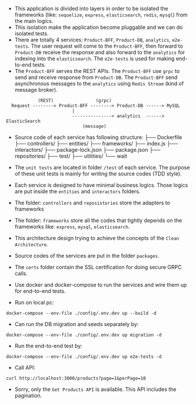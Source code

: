 * This application is divided into layers in order to be isolated the frameworks (like: `sequelize`, `express`, `elasticsearch`, `redis`, `mysql`) from the main logics.
* This isolation make the application become pluggable and we can do isolated tests.
* There are totally 4 services: `Product-BFF`, `Product-DB`, `analytics`, `e2e-tests`. The user request will come to the `Product-BFF`, then forward to `Product-DB` receive the response and also forward to the `analytics` for indexing into the `elasticsearch`. The `e2e-tests` is used for making end-to-end tests.
* The `Product-BFF` serves the REST APIs. The `Product-BFF` use `grpc` to send and receive response from `Product-DB`. The `Product-BFF` send asynchronous messages to the `analytics` using `Redis Stream` (kind of message broker).

```
            (REST)                (grpc)
  Request --------> Product-BFF --------> Product-DB ------> MySQL
                         |
                         ---------------> analytics  ------> ElasticSearch
                             (message)
```

* Source code of each service has following structure:
├── Dockerfile
├── controllers/
├── entities/
├── frameworks/
├── index.js
├── interactors/
├── package-lock.json
├── package.json
├── repositories/
├── test/
├── utilities/
└── wait

* The `unit tests` are located in folder `/test` of each service. The purpose of these unit tests is mainly for writing the source codes (TDD style).
* Each service is designed to have minimal business logics. Those logics are put inside the `entities` and `interactors` folders.
* The folder: `controllers` and `reposistories` store the adapters to frameworks
* The folder: `frameworks` store all the codes that tightly depends on the frameworks like: `express`, `mysql`, `elasticsearch`.
* This architecture design trying to achieve the concepts of the `Clean Architecture`.

* Source codes of the services are put in the folder `packages`.
* The `certs` folder contain the SSL certification for doing secure GRPC calls.
* Use docker and docker-compose to run the services and wire them up for end-to-end tests.
* Run on local pc:

```
docker-compose --env-file ./config/.env.dev up --build -d
```
* Can run the DB migration and seeds separately by:

```
docker-compose --env-file ./config/.env.dev up migration -d
```
* Run the end-to-end test by:  

```
docker-compose --env-file ./config/.env.dev up e2e-tests -d
```
* Call API: 

```
curl http://localhost:3000/products?page=1&perPage=10
```
* Sorry, only the `Get Products API` is available. This API includes the pagination.
